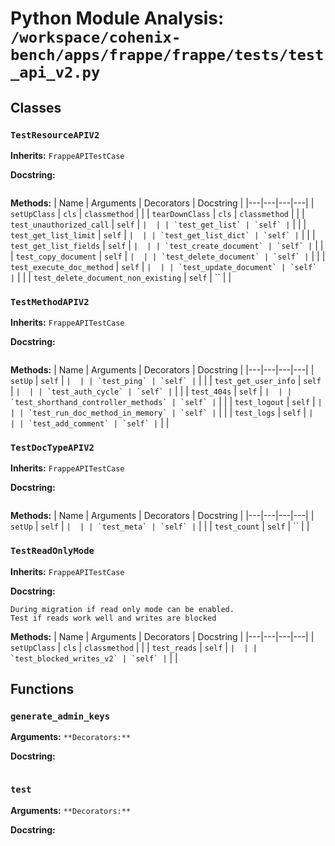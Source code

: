 # Python Module Analysis: `/workspace/cohenix-bench/apps/frappe/frappe/tests/test_api_v2.py`

## Classes

### `TestResourceAPIV2`
**Inherits:** `FrappeAPITestCase`


**Docstring:**
```

```

**Methods:**
| Name | Arguments | Decorators | Docstring |
|---|---|---|---|
| `setUpClass` | `cls` | `classmethod` |  |
| `tearDownClass` | `cls` | `classmethod` |  |
| `test_unauthorized_call` | `self` | `` |  |
| `test_get_list` | `self` | `` |  |
| `test_get_list_limit` | `self` | `` |  |
| `test_get_list_dict` | `self` | `` |  |
| `test_get_list_fields` | `self` | `` |  |
| `test_create_document` | `self` | `` |  |
| `test_copy_document` | `self` | `` |  |
| `test_delete_document` | `self` | `` |  |
| `test_execute_doc_method` | `self` | `` |  |
| `test_update_document` | `self` | `` |  |
| `test_delete_document_non_existing` | `self` | `` |  |


### `TestMethodAPIV2`
**Inherits:** `FrappeAPITestCase`


**Docstring:**
```

```

**Methods:**
| Name | Arguments | Decorators | Docstring |
|---|---|---|---|
| `setUp` | `self` | `` |  |
| `test_ping` | `self` | `` |  |
| `test_get_user_info` | `self` | `` |  |
| `test_auth_cycle` | `self` | `` |  |
| `test_404s` | `self` | `` |  |
| `test_shorthand_controller_methods` | `self` | `` |  |
| `test_logout` | `self` | `` |  |
| `test_run_doc_method_in_memory` | `self` | `` |  |
| `test_logs` | `self` | `` |  |
| `test_add_comment` | `self` | `` |  |


### `TestDocTypeAPIV2`
**Inherits:** `FrappeAPITestCase`


**Docstring:**
```

```

**Methods:**
| Name | Arguments | Decorators | Docstring |
|---|---|---|---|
| `setUp` | `self` | `` |  |
| `test_meta` | `self` | `` |  |
| `test_count` | `self` | `` |  |


### `TestReadOnlyMode`
**Inherits:** `FrappeAPITestCase`


**Docstring:**
```
During migration if read only mode can be enabled.
Test if reads work well and writes are blocked
```

**Methods:**
| Name | Arguments | Decorators | Docstring |
|---|---|---|---|
| `setUpClass` | `cls` | `classmethod` |  |
| `test_reads` | `self` | `` |  |
| `test_blocked_writes_v2` | `self` | `` |  |





## Functions

### `generate_admin_keys`
**Arguments:** ``
**Decorators:** ``

**Docstring:**
```

```
### `test`
**Arguments:** ``
**Decorators:** ``

**Docstring:**
```

```

